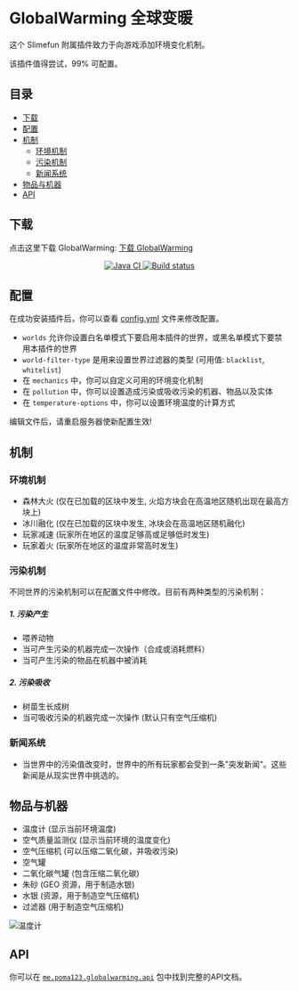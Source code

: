 # GlobalWarming 全球变暖

这个 Slimefun 附属插件致力于向游戏添加环境变化机制。

该插件值得尝试，99% 可配置。

## 目录

* [下载](#下载)
* [配置](#配置)
* [机制](#机制)
  * [环境机制](#环境机制)
  * [污染机制](#污染机制)
  * [新闻系统](#新闻系统)
* [物品与机器](#物品与机器)
* [API](#api)

## 下载

点击这里下载 GlobalWarming: [下载 GlobalWarming](https://builds.guizhanss.net/GuizhanCraft/GlobalWarming-CN/master)

<p align="center">
  <a href="https://github.com/ybw0014/GlobalWarming-CN/actions/workflows/maven.yml">
    <img src="https://github.com/ybw0014/GlobalWarming-CN/actions/workflows/maven.yml/badge.svg" alt="Java CI"/>
  </a>

  <a href="https://builds.guizhanss.net/ybw0014/GlobalWarming-CN/master">
    <img src="https://builds.guizhanss.net/f/ybw0014/GlobalWarming-CN/master/badge.svg" alt="Build status"/>
  </a>
</p>

## 配置

在成功安装插件后，你可以查看 [config.yml](https://github.com/GuizhanCraft/GlobalWarming-CN/blob/master/src/main/resources/config.yml) 文件来修改配置。
- `worlds` 允许你设置白名单模式下要启用本插件的世界，或黑名单模式下要禁用本插件的世界
- `world-filter-type` 是用来设置世界过滤器的类型 (可用值: ``blacklist``, ``whitelist``)
- 在 `mechanics` 中，你可以自定义可用的环境变化机制
- 在 `pollution` 中，你可以设置造成污染或吸收污染的机器、物品以及实体
- 在 `temperature-options` 中，你可以设置环境温度的计算方式

编辑文件后，请重启服务器使新配置生效!

## 机制
### 环境机制

- 森林大火 (仅在已加载的区块中发生, 火焰方块会在高温地区随机出现在最高方块上)
- 冰川融化 (仅在已加载的区块中发生, 冰块会在高温地区随机融化)
- 玩家减速 (玩家所在地区的温度足够高或足够低时发生)
- 玩家着火 (玩家所在地区的温度非常高时发生)

### 污染机制

不同世界的污染机制可以在配置文件中修改。目前有两种类型的污染机制：

##### 1. 污染产生

- 喂养动物
- 当可产生污染的机器完成一次操作（合成或消耗燃料）
- 当可产生污染的物品在机器中被消耗

##### 2. 污染吸收

- 树苗生长成树
- 当可吸收污染的机器完成一次操作 (默认只有空气压缩机)

### 新闻系统

- 当世界中的污染值改变时，世界中的所有玩家都会受到一条"突发新闻"。这些新闻是从现实世界中挑选的。

## 物品与机器

- 温度计 (显示当前环境温度)
- 空气质量监测仪 (显示当前环境的温度变化)
- 空气压缩机 (可以压缩二氧化碳，并吸收污染)
- 空气罐
- 二氧化碳气罐 (包含压缩二氧化碳)
- 朱砂 (GEO 资源，用于制造水银)
- 水银 (资源，用于制造空气压缩机)
- 过滤器 (用于制造空气压缩机)

![温度计](https://cdn.jsdelivr.net/gh/GuizhanCraft/GlobalWarming-CN@master/images/thermometer.png)

## API

你可以在 [`me.poma123.globalwarming.api`](https://github.com/poma123/GlobalWarming/tree/master/src/main/java/me/poma123/globalwarming/api) 包中找到完整的API文档。

